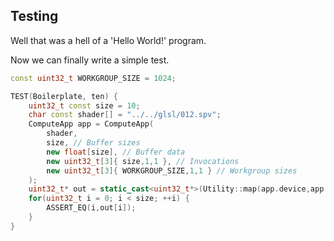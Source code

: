 ## Testing

Well that was a hell of a 'Hello World!' program.

Now we can finally write a simple test.

```cpp
const uint32_t WORKGROUP_SIZE = 1024;

TEST(Boilerplate, ten) {
    uint32_t const size = 10;
    char const shader[] = "../../glsl/012.spv";
    ComputeApp app = ComputeApp(
        shader,
        size, // Buffer sizes
        new float[size], // Buffer data
        new uint32_t[3]{ size,1,1 }, // Invocations
        new uint32_t[3]{ WORKGROUP_SIZE,1,1 } // Workgroup sizes
    );
    uint32_t* out = static_cast<uint32_t*>(Utility::map(app.device,app.bufferMemory));
    for(uint32_t i = 0; i < size; ++i) {
        ASSERT_EQ(i,out[i]);
    }
}
```
